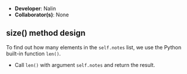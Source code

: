 - **Developer**: Nalin
- **Collaborator(s)**: None

## size() method design
To find out how many elements in the `self.notes` list, we use the Python built-in 
function `len()`.
- Call `len()` with argument `self.notes` and return the result. 
